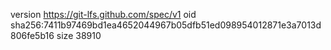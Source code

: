 version https://git-lfs.github.com/spec/v1
oid sha256:7411b97469bd1ea4652044967b05dfb51ed098954012871e3a7013d806fe5b16
size 38910
